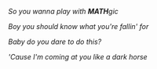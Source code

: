 _So you wanna play with **MATH**gic_

_Boy you should know what you're fallin' for_

_Baby do you dare to do this?_

_'Cause I'm coming at you like a dark horse_

